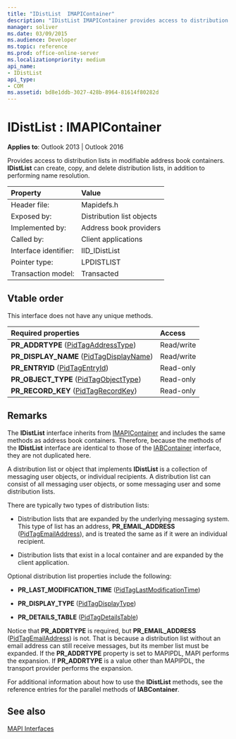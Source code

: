 ```yaml
---
title: "IDistList  IMAPIContainer"
description: "IDistList IMAPIContainer provides access to distribution lists in modifiable address book containers and can create, copy, and delete distribution lists."
manager: soliver
ms.date: 03/09/2015
ms.audience: Developer
ms.topic: reference
ms.prod: office-online-server
ms.localizationpriority: medium
api_name:
- IDistList
api_type:
- COM
ms.assetid: bd8e1ddb-3027-428b-8964-81614f80282d
---
```


# IDistList : IMAPIContainer

  
  
**Applies to**: Outlook 2013 | Outlook 2016 
  
Provides access to distribution lists in modifiable address book containers. **IDistList** can create, copy, and delete distribution lists, in addition to performing name resolution. 
  
|Property |Value |
|:-----|:-----|
|Header file:  <br/> |Mapidefs.h  <br/> |
|Exposed by:  <br/> |Distribution list objects  <br/> |
|Implemented by:  <br/> |Address book providers  <br/> |
|Called by:  <br/> |Client applications  <br/> |
|Interface identifier:  <br/> |IID_IDistList  <br/> |
|Pointer type:  <br/> |LPDISTLIST  <br/> |
|Transaction model:  <br/> |Transacted  <br/> |
   
## Vtable order

This interface does not have any unique methods.
  
|**Required properties**|**Access**|
|:-----|:-----|
|**PR_ADDRTYPE** ([PidTagAddressType](pidtagaddresstype-canonical-property.md))  <br/> |Read/write  <br/> |
|**PR_DISPLAY_NAME** ([PidTagDisplayName](pidtagdisplayname-canonical-property.md))  <br/> |Read/write  <br/> |
|**PR_ENTRYID** ([PidTagEntryId](pidtagentryid-canonical-property.md))  <br/> |Read-only  <br/> |
|**PR_OBJECT_TYPE** ([PidTagObjectType](pidtagobjecttype-canonical-property.md))  <br/> |Read-only  <br/> |
|**PR_RECORD_KEY** ([PidTagRecordKey](pidtagrecordkey-canonical-property.md))  <br/> |Read-only  <br/> |
   
## Remarks

The **IDistList** interface inherits from [IMAPIContainer](imapicontainerimapiprop.md) and includes the same methods as address book containers. Therefore, because the methods of the **IDistList** interface are identical to those of the [IABContainer](iabcontainerimapicontainer.md) interface, they are not duplicated here. 
  
A distribution list or object that implements **IDistList** is a collection of messaging user objects, or individual recipients. A distribution list can consist of all messaging user objects, or some messaging user and some distribution lists. 
  
There are typically two types of distribution lists:
  
- Distribution lists that are expanded by the underlying messaging system. This type of list has an address, **PR_EMAIL_ADDRESS** ([PidTagEmailAddress](pidtagemailaddress-canonical-property.md)), and is treated the same as if it were an individual recipient. 
    
- Distribution lists that exist in a local container and are expanded by the client application.
    
Optional distribution list properties include the following:
  
- **PR_LAST_MODIFICATION_TIME** ([PidTagLastModificationTime](pidtaglastmodificationtime-canonical-property.md))
    
- **PR_DISPLAY_TYPE** ([PidTagDisplayType](pidtagdisplaytype-canonical-property.md)) 
    
- **PR_DETAILS_TABLE** ([PidTagDetailsTable](pidtagdetailstable-canonical-property.md)) 
    
Notice that **PR_ADDRTYPE** is required, but **PR_EMAIL_ADDRESS** ([PidTagEmailAddress](pidtagemailaddress-canonical-property.md)) is not. That is because a distribution list without an email address can still receive messages, but its member list must be expanded. If the **PR_ADDRTYPE** property is set to MAPIPDL, MAPI performs the expansion. If **PR_ADDRTYPE** is a value other than MAPIPDL, the transport provider performs the expansion. 
  
For additional information about how to use the **IDistList** methods, see the reference entries for the parallel methods of **IABContainer**.
  
## See also



[MAPI Interfaces](mapi-interfaces.md)

